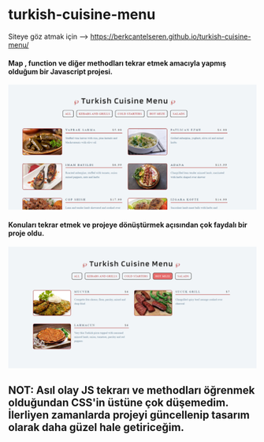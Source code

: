 # turkish-cuisine-menu

Siteye göz atmak için --> https://berkcantelseren.github.io/turkish-cuisine-menu/

#### Map , function ve diğer methodları tekrar etmek amacıyla yapmış olduğum bir Javascript projesi.

<img src="img/Screenshot_1.png">

#### Konuları tekrar etmek ve projeye dönüştürmek açısından çok faydalı bir proje oldu.

<img src="img/Screenshot_2.png">

## NOT: Asıl olay JS tekrarı ve methodları öğrenmek olduğundan CSS'in üstüne çok düşemedim. İlerliyen zamanlarda projeyi güncellenip tasarım olarak daha güzel hale getiriceğim.

